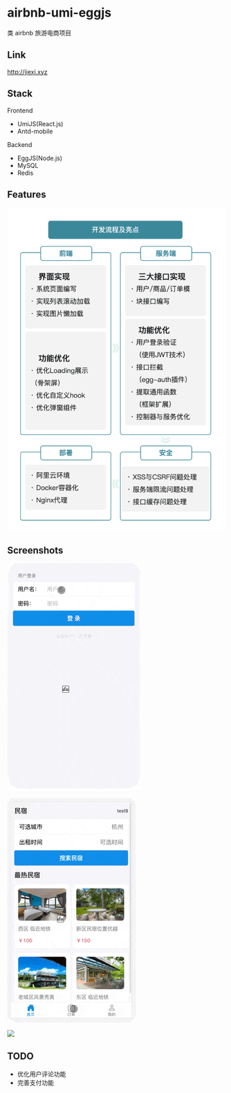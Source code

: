 # airbnb-umi-eggjs

类 airbnb 旅游电商项目

## Link

http://jiexi.xyz

## Stack

Frontend

- UmiJS(React.js)
- Antd-mobile

Backend

- EggJS(Node.js)
- MySQL
- Redis

## Features

![](/screenshot/img1.jpg)

## Screenshots

![](/screenshot/screenshot1.gif)

![](/screenshot/screenshot2.gif)

![](/screenshot/screenshot3.gif)

## TODO

- 优化用户评论功能
- 完善支付功能
